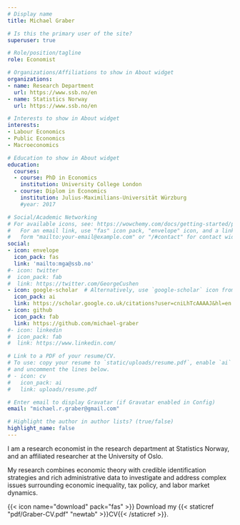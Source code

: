 ```yaml
---
# Display name
title: Michael Graber

# Is this the primary user of the site?
superuser: true

# Role/position/tagline
role: Economist

# Organizations/Affiliations to show in About widget
organizations:
- name: Research Department
  url: https://www.ssb.no/en
- name: Statistics Norway  
  url: https://www.ssb.no/en

# Interests to show in About widget
interests:
- Labour Economics
- Public Economics
- Macroeconomics

# Education to show in About widget
education:
  courses:
  - course: PhD in Economics
    institution: University College London
  - course: Diplom in Economics
    institution: Julius-Maximilians-Universität Würzburg  
    #year: 2017

# Social/Academic Networking
# For available icons, see: https://wowchemy.com/docs/getting-started/page-builder/#icons
#   For an email link, use "fas" icon pack, "envelope" icon, and a link in the
#   form "mailto:your-email@example.com" or "/#contact" for contact widget.
social:
- icon: envelope
  icon_pack: fas
  link: 'mailto:mga@ssb.no'
#- icon: twitter
#  icon_pack: fab
#  link: https://twitter.com/GeorgeCushen
- icon: google-scholar  # Alternatively, use `google-scholar` icon from `ai` icon pack
  icon_pack: ai
  link: https://scholar.google.co.uk/citations?user=cniLhTcAAAAJ&hl=en
- icon: github
  icon_pack: fab
  link: https://github.com/michael-graber
#- icon: linkedin
#  icon_pack: fab
#  link: https://www.linkedin.com/

# Link to a PDF of your resume/CV.
# To use: copy your resume to `static/uploads/resume.pdf`, enable `ai` icons in `params.toml`, 
# and uncomment the lines below.
# - icon: cv
#   icon_pack: ai
#   link: uploads/resume.pdf

# Enter email to display Gravatar (if Gravatar enabled in Config)
email: "michael.r.graber@gmail.com"

# Highlight the author in author lists? (true/false)
highlight_name: false
---
```


I am a research economist in the research department at Statistics Norway, and an affiliated researcher at the University of Oslo. 

My research combines economic theory with credible identification strategies and rich administrative data to investigate and address complex issues surrounding economic inequality, tax policy, and labor market dynamics.

{{< icon name="download" pack="fas" >}} Download my {{< staticref "pdf/Graber-CV.pdf" "newtab" >}}CV{{< /staticref >}}.
